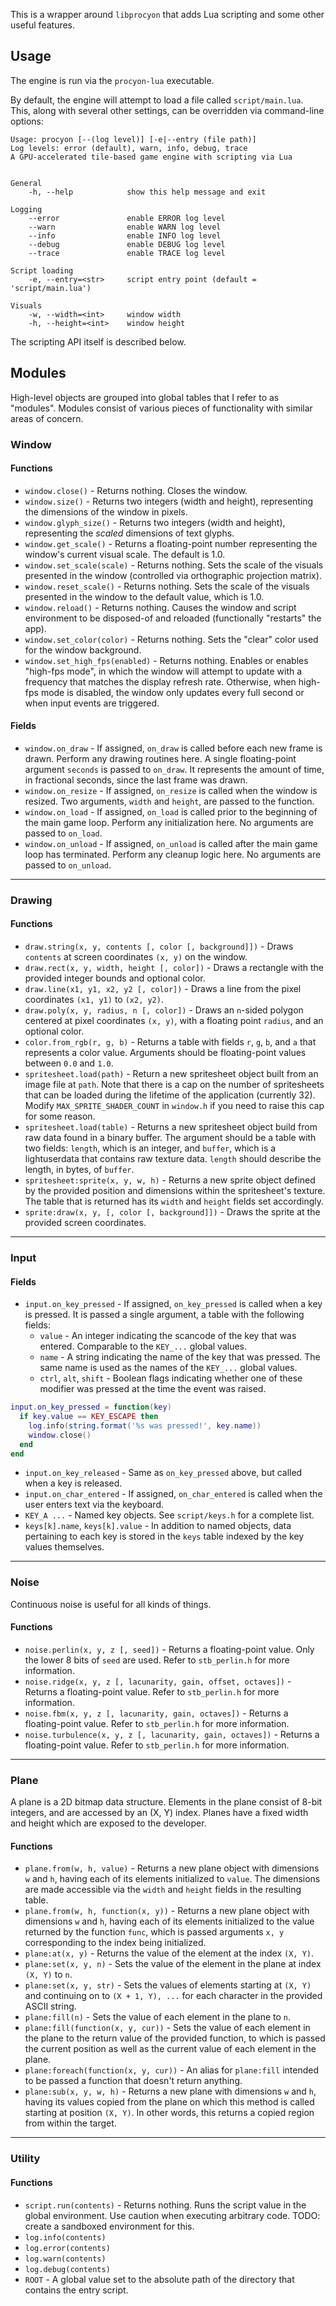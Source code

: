 This is a wrapper around `libprocyon` that adds Lua scripting and some other useful features.

## Usage
The engine is run via the `procyon-lua` executable.

By default, the engine will attempt to load a file called `script/main.lua`.  This, along with several other settings, can be overridden via command-line options:

```
Usage: procyon [--(log level)] [-e|--entry (file path)]
Log levels: error (default), warn, info, debug, trace
A GPU-accelerated tile-based game engine with scripting via Lua


General
    -h, --help            show this help message and exit

Logging
    --error               enable ERROR log level
    --warn                enable WARN log level
    --info                enable INFO log level
    --debug               enable DEBUG log level
    --trace               enable TRACE log level

Script loading
    -e, --entry=<str>     script entry point (default = 'script/main.lua')

Visuals
    -w, --width=<int>     window width
    -h, --height=<int>    window height
```

The scripting API itself is described below.

## Modules

High-level objects are grouped into global tables that I refer to as "modules".  Modules consist of various pieces of functionality with similar areas of concern.

### Window

#### Functions
- `window.close()` - Returns nothing.  Closes the window.
- `window.size()` - Returns two integers (width and height), representing the dimensions of the window in pixels.
- `window.glyph_size()` - Returns two integers (width and height), representing the *scaled* dimensions of text glyphs.
- `window.get_scale()` - Returns a floating-point number representing the window's current visual scale.  The default is 1.0.
- `window.set_scale(scale)` - Returns nothing.  Sets the scale of the visuals presented in the window (controlled via orthographic projection matrix).
- `window.reset_scale()` - Returns nothing.  Sets the scale of the visuals presented in the window to the default value, which is 1.0.
- `window.reload()` - Returns nothing.  Causes the window and script environment to be disposed-of and reloaded (functionally "restarts" the app).
- `window.set_color(color)` - Returns nothing.  Sets the "clear" color used for the window background.
- `window.set_high_fps(enabled)` - Returns nothing.  Enables or enables "high-fps mode", in which the window will attempt to update with a frequency that matches the display refresh rate.  Otherwise, when high-fps mode is disabled, the window only updates every full second  or when input events are triggered.

#### Fields
- `window.on_draw` - If assigned, `on_draw` is called before each new frame is drawn.  Perform any drawing routines here.
  A single floating-point argument `seconds` is passed to `on_draw`.  It represents the amount of time, in fractional seconds, since the last frame was drawn.
- `window.on_resize` - If assigned, `on_resize` is called when the window is resized.  Two arguments, `width` and `height`, are passed to the function. 
- `window.on_load` - If assigned, `on_load` is called prior to the beginning of the main game loop.  Perform any initialization here.  No arguments are passed to `on_load`.
- `window.on_unload` - If assigned, `on_unload` is called after the main game loop has terminated.  Perform any cleanup logic here.  No arguments are passed to `on_unload`.

---

### Drawing

#### Functions
- `draw.string(x, y, contents [, color [, background]])` - Draws `contents` at screen coordinates `(x, y)` on the window. 
- `draw.rect(x, y, width, height [, color])` - Draws a rectangle with the provided integer bounds and optional color.
- `draw.line(x1, y1, x2, y2 [, color])` - Draws a line from the pixel coordinates `(x1, y1)` to `(x2, y2)`.
- `draw.poly(x, y, radius, n [, color])` - Draws an `n`-sided polygon centered at pixel coordinates `(x, y)`, with a floating point `radius`, and an optional color.
- `color.from_rgb(r, g, b)` - Returns a table with fields `r`, `g`, `b`, and `a` that represents a color value.  Arguments should be floating-point values between `0.0` and `1.0`.
- `spritesheet.load(path)` - Return a new spritesheet object built from an image file at `path`.  Note that there is a cap on the number of spritesheets that can be loaded during the lifetime of the application (currently 32).  Modify `MAX_SPRITE_SHADER_COUNT` in `window.h` if you need to raise this cap for some reason.
- `spritesheet.load(table)` - Returns a new spritesheet object build from raw data found in a binary buffer.  The argument should be a table with two fields: `length`, which is an integer, and `buffer`, which is a lightuserdata that contains raw texture data.  `length` should describe the length, in bytes, of `buffer`.
- `spritesheet:sprite(x, y, w, h)` - Returns a new sprite object defined by the provided position and dimensions within the spritesheet's texture.  The table that is returned has its `width` and `height` fields set accordingly.
- `sprite:draw(x, y, [, color [, background]])` - Draws the sprite at the provided screen coordinates.

---

### Input

#### Fields
- `input.on_key_pressed` - If assigned, `on_key_pressed` is called when a key is pressed. It is passed a single argument, a table with the following fields:
    - `value` - An integer indicating the scancode of the key that was entered.  Comparable to the `KEY_...` global values.
    - `name` - A string indicating the name of the key that was pressed.  The same name is used as the names of the `KEY_...` global values.
    - `ctrl`, `alt`, `shift` - Boolean flags indicating whether one of these modifier was pressed at the time the event was raised.
```lua
input.on_key_pressed = function(key)
  if key.value == KEY_ESCAPE then
    log.info(string.format('%s was pressed!', key.name))
    window.close()
  end
end
```

- `input.on_key_released` - Same as `on_key_pressed` above, but called when a key is released.
- `input.on_char_entered` - If assigned, `on_char_entered` is called when the user enters text via the keyboard.
- `KEY_A ...` - Named key objects.  See `script/keys.h` for a complete list.
- `keys[k].name`, `keys[k].value` - In addition to named objects, data pertaining to each key is stored in the `keys` table indexed by the key values themselves.

---

### Noise

Continuous noise is useful for all kinds of things.

#### Functions
- `noise.perlin(x, y, z [, seed])` - Returns a floating-point value.  Only the lower 8 bits of `seed` are used.  Refer to `stb_perlin.h` for more information.
- `noise.ridge(x, y, z [, lacunarity, gain, offset, octaves])` - Returns a floating-point value.  Refer to `stb_perlin.h` for more information.
- `noise.fbm(x, y, z [, lacunarity, gain, octaves])` - Returns a floating-point value.  Refer to `stb_perlin.h` for more information.
- `noise.turbulence(x, y, z [, lacunarity, gain, octaves])` - Returns a floating-point value.  Refer to `stb_perlin.h` for more information.

---

### Plane

A plane is a 2D bitmap data structure.  Elements in the plane consist of 8-bit integers, and are accessed by an (X, Y) index.  Planes have a fixed width and height which are exposed to the developer.

#### Functions
- `plane.from(w, h, value)` - Returns a new plane object with dimensions `w` and `h`, having each of its elements initialized to `value`.  The dimensions are made accessible via the `width` and `height` fields in the resulting table.
- `plane.from(w, h, function(x, y))` - Returns a new plane object with dimensions `w` and `h`, having each of its elements initialized to the value returned by the function `func`, which is passed arguments `x, y` corresponding to the index being initialized.
- `plane:at(x, y)` - Returns the value of the element at the index `(X, Y)`.
- `plane:set(x, y, n)` - Sets the value of the element in the plane at index `(X, Y)` to `n`.
- `plane:set(x, y, str)` - Sets the values of elements starting at `(X, Y)` and continuing on to `(X + 1, Y), ...` for each character in the provided ASCII string.
- `plane:fill(n)` - Sets the value of each element in the plane to `n`.
- `plane:fill(function(x, y, cur))` - Sets the value of each element in the plane to the return value of the provided function, to which is passed the current position as well as the current value of each element in the plane.
- `plane:foreach(function(x, y, cur))` - An alias for `plane:fill` intended to be passed a function that doesn't return anything.
- `plane:sub(x, y, w, h)` - Returns a new plane with dimensions `w` and `h`, having its values copied from the plane on which this method is called starting at position `(X, Y)`.  In other words, this returns a copied region from within the target.

---

### Utility

#### Functions
- `script.run(contents)` - Returns nothing.  Runs the script value in the global environment.  Use caution when executing arbitrary code.  TODO: create a sandboxed environment for this.
- `log.info(contents)`
- `log.error(contents)`
- `log.warn(contents)`
- `log.debug(contents)`
- `ROOT` - A global value set to the absolute path of the directory that contains the entry script.


